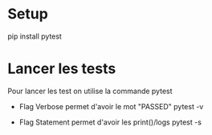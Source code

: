 # Setup

pip install pytest

# Lancer les tests
Pour lancer les test on utilise la commande 
pytest 

- Flag Verbose permet d'avoir le mot "PASSED"
pytest -v

- Flag Statement permet d'avoir les print()/logs 
pytest -s 